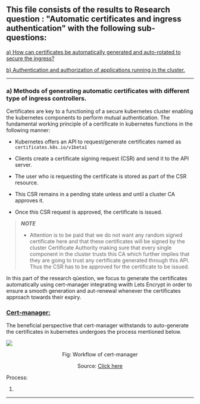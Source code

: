 ## This file consists of the results to Research question : "Automatic certificates and ingress authentication" with the following sub-questions:

<a href="https://github.com/dikshita-git/Research-Project/blob/main/K3s/Chapters/Results/3.2_Automatic_certificates_and_ingress_authentication.md#a-methods-of-generating-automatic-certificates-with-different-type-of-ingress-controllers">a) How can certificates be automatically generated and auto-rotated to secure the ingress?


<a href="https://github.com/dikshita-git/RP_Ingress_security-IPv4_and_IPv6/blob/main/K3s/Chapters/Results/3.2_Certificate_analysis_and_comparison.md#b-can-wildcard-certficiates-be-beneficial-during-operations">b) Authentication and authorization of applications running in the cluster.</a>


------------------------------------------------------------------------------------------------------

### a) Methods of generating automatic certificates with different type of ingress controllers.

Certificates are key to a functioning of a secure kubernetes cluster enabling the kubernetes components to perform mutual authentication. The fundamental working principle of a certificate in kubernetes functions in the following manner:

* Kubernetes offers an API to request/generate certificates named as <code>certificates.k8s.io/v1beta1</code>

* Clients create a certificate signing request (CSR) and send it to the API server.

* The user who is requesting the certificate is stored as part of the CSR resource.

* This CSR remains in a pending state unless and until a cluster CA approves it.
 
* Once this CSR request is approved, the certificate is issued.
 
>***NOTE***
>- Attention is to be paid that we do not want any random signed certificate here and that these certificates will be signed by the cluster Certificate Authority making sure that every single component in the cluster trusts this CA which further implies that they are going to trust any certificate generated through this API. Thus the CSR has to be approved for the certificate to be issued.


In this part of the research qúestion, we focus to generate the certificates automatically using cert-manager integrating wwith Lets Encrypt in order to ensure a smooth generation and aut-renewal whenever the certificates approach towards their expiry.

 
### <ins>Cert-manager:</ins>

The beneficial perspective that cert-manager withstands to auto-generate the certificates in kubernetes undergoes the process mentioned below.
 
<kbd><img src="https://github.com/dikshita-git/Research-Project/blob/main/Wiki-page-images/Research_Question/1.%20Ingress/cert%2Blets-encrypt.png"></kbd>

<p align="center">Fig: Workflow of cert-manager</p>
<p align="center">Source: <a href="https://cert-manager.io/docs/">Click here</a></p>
 
   Process:
   
   1. 

--------------------------------------------------------------------------------------------------------


